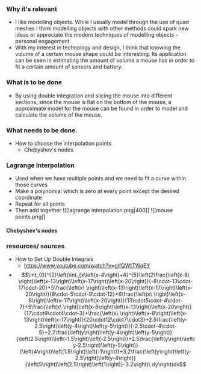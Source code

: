 ### Why it's relevant 
- I like modelling objects. While I usually model through the use of quad meshes I think modelling objects with other methods could spark new ideas or appreciate the modern techniques of modelling objects  - personal engagement
- With my interest in technology and design, I think that knowing the volume of a certain mouse shape could be interesting. Its application can be seen in estimating the amount of volume a mouse has in order to fit a certain amount of sensors and battery.
### What is to be done  
- By using double integration and slicing the mouse into different sections, since the mouse is flat on the bottom of the mouse, a approximate model for the mouse can be found in order to model and calculate the volume of the mouse. 
### What needs to be done. 
- How to choose the interpolation points
	- Chebyshev's nodes
### Lagrange Interpolation
- Used when we have multiple points and we need to fit a curve within those curves 
- Make a polynomial which is zero at every point except the desired coordinate
- Repeat for all points 
- Then add together
![[lagrange interpolation.png|400]]
![[mouse points.png]]

#### Chebyshev's nodes

### resources/ sources
- How to Set Up Double Integrals
	- https://www.youtube.com/watch?v=gifQWtTWqEY
- $$\int_{0}^{2}\left(\int_{x\left(x-4\right)+4}^{5}\left(2\frac{\left(x-8\ \right)\left(x-13\right)\left(x-17\right)\left(x-20\right)}{-8\cdot-13\cdot-17\cdot-20}+5\frac{\left(x\ \right)\left(x-13\right)\left(x-17\right)\left(x-20\right)}{8\cdot-5\cdot-9\cdot-12}+6\frac{\left(x\ \right)\left(x-8\right)\left(x-17\right)\left(x-20\right)}{13\cdot5\cdot-4\cdot-7}+5\frac{\left(x\ \right)\left(x-8\right)\left(x-13\right)\left(x-20\right)}{17\cdot9\cdot4\cdot-3}+\frac{\left(x\ \right)\left(x-8\right)\left(x-13\right)\left(x-17\right)}{20\cdot12\cdot7\cdot3}+2.5\frac{\left(y-2.5\right)\left(y-4\right)\left(y-5\right)}{-2.5\cdot-4\cdot-5}+2.2\frac{\left(y\right)\left(y-4\right)\left(y-5\right)}{\left(2.5\right)\left(-1.5\right)\left(-2.5\right)}+2.5\frac{\left(y\right)\left(y-2.5\right)\left(y-5\right)}{\left(4\right)\left(1.5\right)\left(-1\right)}+3.2\frac{\left(y\right)\left(y-2.5\right)\left(y-4\right)}{\left(5\right)\left(2.5\right)\left(1\right)}-3.2\right)\ dy\right)dx$$
